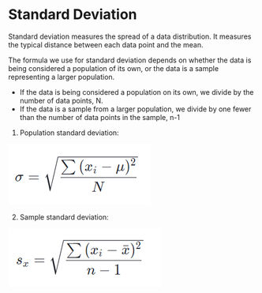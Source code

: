 # Standard Deviation

Standard deviation measures the spread of a data distribution. It measures the typical distance between each data point and the mean.

The formula we use for standard deviation depends on whether the data is being considered a population of its own, or the data is a sample representing a larger population.
- If the data is being considered a population on its own, we divide by the number of data points, N.
- If the data is a sample from a larger population, we divide by one fewer than the number of data points in the sample, n-1 

1. Population standard deviation: <br/>

![img_3.png](images/img_3.png)


2. Sample standard deviation: <br/>

![img_4.png](images/img_4.png)
